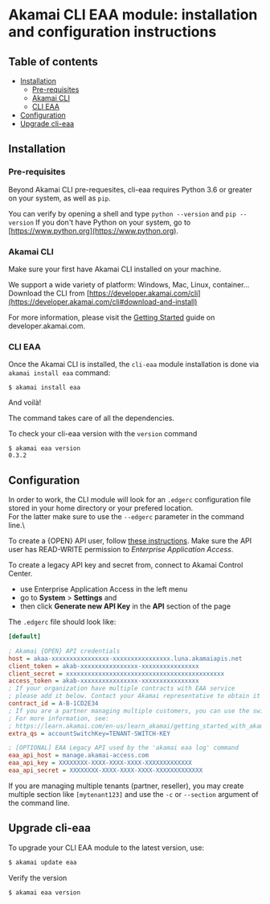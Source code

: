 # Akamai CLI EAA module: installation and configuration instructions<!-- omit in toc -->

## Table of contents<!-- omit in toc -->

- [Installation](#installation)
  - [Pre-requisites](#pre-requisites)
  - [Akamai CLI](#akamai-cli)
  - [CLI EAA](#cli-eaa)
- [Configuration](#configuration)
- [Upgrade cli-eaa](#upgrade-cli-eaa)

## Installation

### Pre-requisites

Beyond Akamai CLI pre-requesites, cli-eaa requires Python 3.6 or greater on your system, as well as `pip`.

You can verify by opening a shell and type `python --version` and `pip --version`
If you don't have Python on your system, go to [https://www.python.org](https://www.python.org).

### Akamai CLI

Make sure your first have Akamai CLI installed on your machine.

We support a wide variety of platform: Windows, Mac, Linux, container...
Download the CLI from [https://developer.akamai.com/cli](https://developer.akamai.com/cli#download-and-install)

For more information, please visit the [Getting Started](https://developer.akamai.com/cli/docs/getting-started) guide on developer.akamai.com.

### CLI EAA

Once the Akamai CLI is installed, the `cli-eaa` module installation is done via `akamai install eaa` command:

```
$ akamai install eaa
```

And voilà!

The command takes care of all the dependencies. 

To check your cli-eaa version with the `version` command

```
$ akamai eaa version
0.3.2
```

## Configuration

In order to work, the CLI module will look for an `.edgerc` configuration file stored  in your home directory or your prefered location. \
For the latter make sure to use the `--edgerc` parameter in the command line.\

To create a {OPEN} API user, follow [these instructions](https://developer.akamai.com/legacy/introduction/Prov_Creds.html).
Make sure the API user has READ-WRITE permission to *Enterprise Application Access*.

To create a legacy API key and secret from, connect to Akamai Control Center. 
- use Enterprise Application Access in the left menu
- go to **System** > **Settings** and 
- then click **Generate new API Key** in the **API** section of the page

The `.edgerc` file should look like:

```INI
[default]

; Akamai {OPEN} API credentials
host = akaa-xxxxxxxxxxxxxxxx-xxxxxxxxxxxxxxxx.luna.akamaiapis.net
client_token = akab-xxxxxxxxxxxxxxxx-xxxxxxxxxxxxxxxx
client_secret = xxxxxxxxxxxxxxxxxxxxxxxxxxxxxxxxxxxxxxxxxxxx
access_token = akab-xxxxxxxxxxxxxxxx-xxxxxxxxxxxxxxxx
; If your organization have multiple contracts with EAA service
; please add it below. Contact your Akamai representative to obtain it
contract_id = A-B-1CD2E34
; If you are a partner managing multiple customers, you can use the switchkey
; For more information, see:
; https://learn.akamai.com/en-us/learn_akamai/getting_started_with_akamai_developers/developer_tools/accountSwitch.html
extra_qs = accountSwitchKey=TENANT-SWITCH-KEY

; [OPTIONAL] EAA Legacy API used by the 'akamai eaa log' command
eaa_api_host = manage.akamai-access.com
eaa_api_key = XXXXXXXX-XXXX-XXXX-XXXX-XXXXXXXXXXXXX
eaa_api_secret = XXXXXXXX-XXXX-XXXX-XXXX-XXXXXXXXXXXXX

```

If you are managing multiple tenants (partner, reseller), you may create multiple section like `[mytenant123]` and use the `-c` or `--section` argument of the command line.

## Upgrade cli-eaa

To upgrade your CLI EAA module to the latest version, use:

```bash
$ akamai update eaa
```

Verify the version

```bash
$ akamai eaa version
```
